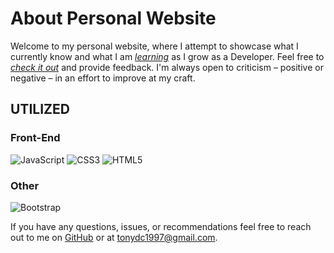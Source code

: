 # About Personal Website

Welcome to my personal website, where I attempt to showcase what I currently know and what I am [*learning*](https://www.udemy.com/the-complete-junior-to-senior-web-developer-roadmap/learn/v4/t/lecture/12261684?start=30) as I grow as a Developer. Feel free to [*check it out*](https://tonydc1997.github.io/Personal-Website/) and provide feedback. I'm always open to criticism – positive or negative – in an effort to improve at my craft.

## UTILIZED

### Front-End

![JavaScript](https://icongr.am/devicon/javascript-original.svg?size=75)
![CSS3](https://icongr.am/devicon/css3-original-wordmark.svg?size=75?)
![HTML5](https://icongr.am/devicon/html5-original-wordmark.svg?size=75)

### Other

![Bootstrap](https://icongr.am/devicon/bootstrap-plain-wordmark.svg?size=75)

If you have any questions, issues, or recommendations feel free to reach out to me on [GitHub](https://github.com/tonydc1997) or at tonydc1997@gmail.com.
